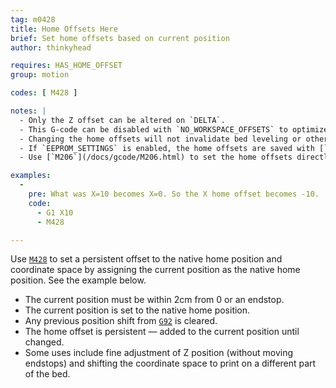 ```yaml
---
tag: m0428
title: Home Offsets Here
brief: Set home offsets based on current position
author: thinkyhead

requires: HAS_HOME_OFFSET
group: motion

codes: [ M428 ]

notes: |
  - Only the Z offset can be altered on `DELTA`.
  - This G-code can be disabled with `NO_WORKSPACE_OFFSETS` to optimize movement.
  - Changing the home offsets will not invalidate bed leveling or other saved data.
  - If `EEPROM_SETTINGS` is enabled, the home offsets are saved with [`M500`](/docs/gcode/M500.html), loaded with [`M501`](/docs/gcode/M501.html), and reset with [`M502`](/docs/gcode/M502.html).
  - Use [`M206`](/docs/gcode/M206.html) to set the home offsets directly.

examples:
  -
    pre: What was X=10 becomes X=0. So the X home offset becomes -10.
    code:
      - G1 X10
      - M428

---
```


Use [`M428`](/docs/gcode/M428.html) to set a persistent offset to the native home position and coordinate space by assigning the current position as the native home position. See the example below.

- The current position must be within 2cm from 0 or an endstop.
- The current position is set to the native home position.
- Any previous position shift from [`G92`](/docs/gcode/G092.html) is cleared.
- The home offset is persistent — added to the current position until changed.
- Some uses include fine adjustment of Z position (without moving endstops) and shifting the coordinate space to print on a different part of the bed.
